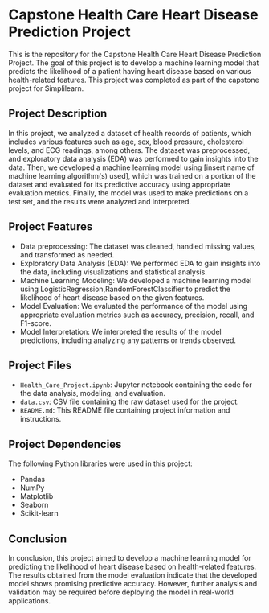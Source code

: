 # Capstone Health Care Heart Disease Prediction Project

This is the repository for the Capstone Health Care Heart Disease Prediction Project. The goal of this project is to develop a machine learning model that predicts the likelihood of a patient having heart disease based on various health-related features. This project was completed as part of the capstone project for Simplilearn.

## Project Description

In this project, we analyzed a dataset of health records of patients, which includes various features such as age, sex, blood pressure, cholesterol levels, and ECG readings, among others. The dataset was preprocessed, and exploratory data analysis (EDA) was performed to gain insights into the data. Then, we developed a machine learning model using [insert name of machine learning algorithm(s) used], which was trained on a portion of the dataset and evaluated for its predictive accuracy using appropriate evaluation metrics. Finally, the model was used to make predictions on a test set, and the results were analyzed and interpreted.

## Project Features

- Data preprocessing: The dataset was cleaned, handled missing values, and transformed as needed.
- Exploratory Data Analysis (EDA): We performed EDA to gain insights into the data, including visualizations and statistical analysis.
- Machine Learning Modeling: We developed a machine learning model using LogisticRegression,RandomForestClassifier to predict the likelihood of heart disease based on the given features.
- Model Evaluation: We evaluated the performance of the model using appropriate evaluation metrics such as accuracy, precision, recall, and F1-score.
- Model Interpretation: We interpreted the results of the model predictions, including analyzing any patterns or trends observed.

## Project Files

- `Health_Care_Project.ipynb`: Jupyter notebook containing the code for the data analysis, modeling, and evaluation.
- `data.csv`: CSV file containing the raw dataset used for the project.
- `README.md`: This README file containing project information and instructions.

## Project Dependencies

The following Python libraries were used in this project:

- Pandas
- NumPy
- Matplotlib
- Seaborn
- Scikit-learn

## Conclusion

In conclusion, this project aimed to develop a machine learning model for predicting the likelihood of heart disease based on health-related features. The results obtained from the model evaluation indicate that the developed model shows promising predictive accuracy. However, further analysis and validation may be required before deploying the model in real-world applications.

